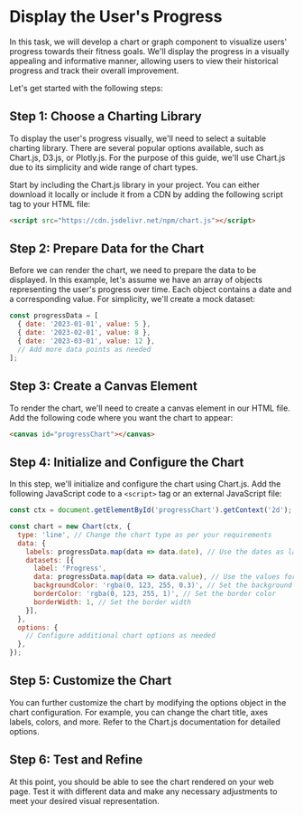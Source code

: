 
#  Display the User's Progress

In this task, we will develop a chart or graph component to visualize users' progress towards their fitness goals. We'll display the progress in a visually appealing and informative manner, allowing users to view their historical progress and track their overall improvement.

Let's get started with the following steps:

## Step 1: Choose a Charting Library
To display the user's progress visually, we'll need to select a suitable charting library. There are several popular options available, such as Chart.js, D3.js, or Plotly.js. For the purpose of this guide, we'll use Chart.js due to its simplicity and wide range of chart types.

Start by including the Chart.js library in your project. You can either download it locally or include it from a CDN by adding the following script tag to your HTML file:

```html
<script src="https://cdn.jsdelivr.net/npm/chart.js"></script>
```

## Step 2: Prepare Data for the Chart
Before we can render the chart, we need to prepare the data to be displayed. In this example, let's assume we have an array of objects representing the user's progress over time. Each object contains a date and a corresponding value. For simplicity, we'll create a mock dataset:

```javascript
const progressData = [
  { date: '2023-01-01', value: 5 },
  { date: '2023-02-01', value: 8 },
  { date: '2023-03-01', value: 12 },
  // Add more data points as needed
];
```

## Step 3: Create a Canvas Element
To render the chart, we'll need to create a canvas element in our HTML file. Add the following code where you want the chart to appear:

```html
<canvas id="progressChart"></canvas>
```

## Step 4: Initialize and Configure the Chart
In this step, we'll initialize and configure the chart using Chart.js. Add the following JavaScript code to a `<script>` tag or an external JavaScript file:

```javascript
const ctx = document.getElementById('progressChart').getContext('2d');

const chart = new Chart(ctx, {
  type: 'line', // Change the chart type as per your requirements
  data: {
    labels: progressData.map(data => data.date), // Use the dates as labels
    datasets: [{
      label: 'Progress',
      data: progressData.map(data => data.value), // Use the values for the dataset
      backgroundColor: 'rgba(0, 123, 255, 0.3)', // Set the background color
      borderColor: 'rgba(0, 123, 255, 1)', // Set the border color
      borderWidth: 1, // Set the border width
    }],
  },
  options: {
    // Configure additional chart options as needed
  },
});
```

## Step 5: Customize the Chart
You can further customize the chart by modifying the options object in the chart configuration. For example, you can change the chart title, axes labels, colors, and more. Refer to the Chart.js documentation for detailed options.

## Step 6: Test and Refine
At this point, you should be able to see the chart rendered on your web page. Test it with different data and make any necessary adjustments to meet your desired visual representation.

